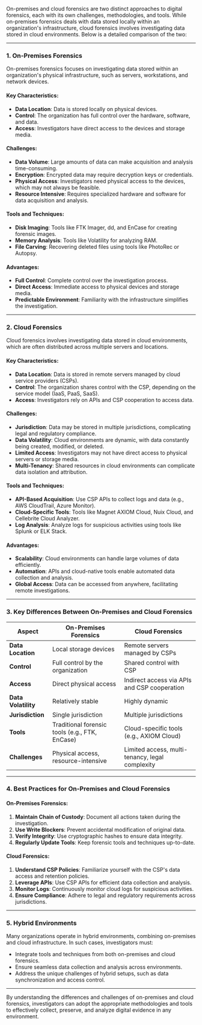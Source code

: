 On-premises and cloud forensics are two distinct approaches to digital forensics, each with its own challenges, methodologies, and tools. While on-premises forensics deals with data stored locally within an organization's infrastructure, cloud forensics involves investigating data stored in cloud environments. Below is a detailed comparison of the two:

---

### **1. On-Premises Forensics**
On-premises forensics focuses on investigating data stored within an organization's physical infrastructure, such as servers, workstations, and network devices.

#### **Key Characteristics**:
- **Data Location**: Data is stored locally on physical devices.
- **Control**: The organization has full control over the hardware, software, and data.
- **Access**: Investigators have direct access to the devices and storage media.

#### **Challenges**:
- **Data Volume**: Large amounts of data can make acquisition and analysis time-consuming.
- **Encryption**: Encrypted data may require decryption keys or credentials.
- **Physical Access**: Investigators need physical access to the devices, which may not always be feasible.
- **Resource Intensive**: Requires specialized hardware and software for data acquisition and analysis.

#### **Tools and Techniques**:
- **Disk Imaging**: Tools like FTK Imager, dd, and EnCase for creating forensic images.
- **Memory Analysis**: Tools like Volatility for analyzing RAM.
- **File Carving**: Recovering deleted files using tools like PhotoRec or Autopsy.

#### **Advantages**:
- **Full Control**: Complete control over the investigation process.
- **Direct Access**: Immediate access to physical devices and storage media.
- **Predictable Environment**: Familiarity with the infrastructure simplifies the investigation.

---

### **2. Cloud Forensics**
Cloud forensics involves investigating data stored in cloud environments, which are often distributed across multiple servers and locations.

#### **Key Characteristics**:
- **Data Location**: Data is stored in remote servers managed by cloud service providers (CSPs).
- **Control**: The organization shares control with the CSP, depending on the service model (IaaS, PaaS, SaaS).
- **Access**: Investigators rely on APIs and CSP cooperation to access data.

#### **Challenges**:
- **Jurisdiction**: Data may be stored in multiple jurisdictions, complicating legal and regulatory compliance.
- **Data Volatility**: Cloud environments are dynamic, with data constantly being created, modified, or deleted.
- **Limited Access**: Investigators may not have direct access to physical servers or storage media.
- **Multi-Tenancy**: Shared resources in cloud environments can complicate data isolation and attribution.

#### **Tools and Techniques**:
- **API-Based Acquisition**: Use CSP APIs to collect logs and data (e.g., AWS CloudTrail, Azure Monitor).
- **Cloud-Specific Tools**: Tools like Magnet AXIOM Cloud, Nuix Cloud, and Cellebrite Cloud Analyzer.
- **Log Analysis**: Analyze logs for suspicious activities using tools like Splunk or ELK Stack.

#### **Advantages**:
- **Scalability**: Cloud environments can handle large volumes of data efficiently.
- **Automation**: APIs and cloud-native tools enable automated data collection and analysis.
- **Global Access**: Data can be accessed from anywhere, facilitating remote investigations.

---

### **3. Key Differences Between On-Premises and Cloud Forensics**

| **Aspect**               | **On-Premises Forensics**                          | **Cloud Forensics**                              |
|--------------------------|---------------------------------------------------|-------------------------------------------------|
| **Data Location**         | Local storage devices                             | Remote servers managed by CSPs                 |
| **Control**               | Full control by the organization                  | Shared control with CSP                         |
| **Access**                | Direct physical access                            | Indirect access via APIs and CSP cooperation    |
| **Data Volatility**       | Relatively stable                                 | Highly dynamic                                  |
| **Jurisdiction**          | Single jurisdiction                               | Multiple jurisdictions                          |
| **Tools**                 | Traditional forensic tools (e.g., FTK, EnCase)    | Cloud-specific tools (e.g., AXIOM Cloud)        |
| **Challenges**            | Physical access, resource-intensive               | Limited access, multi-tenancy, legal complexity |

---

### **4. Best Practices for On-Premises and Cloud Forensics**

#### **On-Premises Forensics**:
1. **Maintain Chain of Custody**: Document all actions taken during the investigation.
2. **Use Write Blockers**: Prevent accidental modification of original data.
3. **Verify Integrity**: Use cryptographic hashes to ensure data integrity.
4. **Regularly Update Tools**: Keep forensic tools and techniques up-to-date.

#### **Cloud Forensics**:
1. **Understand CSP Policies**: Familiarize yourself with the CSP's data access and retention policies.
2. **Leverage APIs**: Use CSP APIs for efficient data collection and analysis.
3. **Monitor Logs**: Continuously monitor cloud logs for suspicious activities.
4. **Ensure Compliance**: Adhere to legal and regulatory requirements across jurisdictions.

---

### **5. Hybrid Environments**
Many organizations operate in hybrid environments, combining on-premises and cloud infrastructure. In such cases, investigators must:
- Integrate tools and techniques from both on-premises and cloud forensics.
- Ensure seamless data collection and analysis across environments.
- Address the unique challenges of hybrid setups, such as data synchronization and access control.

---

By understanding the differences and challenges of on-premises and cloud forensics, investigators can adopt the appropriate methodologies and tools to effectively collect, preserve, and analyze digital evidence in any environment.
